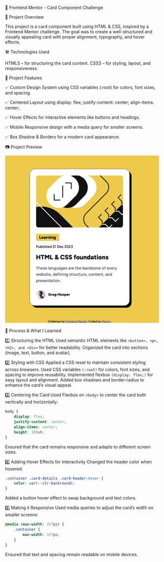 📌 Frontend Mentor - Card Component Challenge

📄 Project Overview

This project is a card component built using HTML & CSS, inspired by a Frontend Mentor challenge. The goal was to create a well-structured and visually appealing card with proper alignment, typography, and hover effects.

🛠 Technologies Used

HTML5 – for structuring the card content.
CSS3 – for styling, layout, and responsiveness.

🎯 Project Features

✅ Custom Design System using CSS variables (:root) for colors, font sizes, and spacing.

✅ Centered Layout using display: flex; justify-content: center; align-items: center;.

✅ Hover Effects for interactive elements like buttons and headings.

✅ Mobile Responsive design with a media query for smaller screens.

✅ Box Shadow & Borders for a modern card appearance.

📷 Project Preview

![](./photos/Screenshot.jpg)


📌 Process & What I Learned

1️⃣ Structuring the HTML
Used semantic HTML elements like `<button>, <p>, <h2>, and <div>` for better readability.
Organized the card into sections (image, text, button, and avatar).

2️⃣ Styling with CSS
Applied a CSS reset to maintain consistent styling across browsers.
Used CSS variables `(:root)` for colors, font sizes, and spacing to improve reusability.
Implemented flexbox `(display: flex;)` for easy layout and alignment.
Added box shadows and border-radius to enhance the card’s visual appeal.

3️⃣ Centering the Card
Used Flexbox on `<body>` to center the card both vertically and horizontally:

```css
body {
    display: flex;
    justify-content: center;
    align-items: center;
    height: 100vh;
}
```
Ensured that the card remains responsive and adapts to different screen sizes.

4️⃣ Adding Hover Effects for Interactivity
Changed the header color when hovered:

```css
.container .card-details .card-header:hover {
    color: var(--clr-backround);
}
``` 

Added a button hover effect to swap background and text colors.

5️⃣ Making it Responsive
Used media queries to adjust the card’s width on smaller screens:

```css
@media (max-width: 357px) {
    .container {
        max-width: 327px;
    }
}
```

Ensured that text and spacing remain readable on mobile devices.
